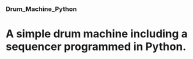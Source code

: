 ### Drum_Machine_Python ###

# A simple drum machine including a sequencer programmed in Python. #

